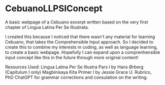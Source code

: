 # CebuanoLLPSIConcept
A basic webpage of a Cebuano excerpt written based on the very first chapter of Lingua Latina Per Se Illustrata. 

I created this because I noticed that there wasn't any material for learning Cebuano, that takes the Comprehensible Input approach. So I decided to create this to combine
my interests in coding, as well as language learning, to create a basic webpage. Hopefully I can expand upon a comprenhensible input concept like this in the future through more original content!


Resources Used:
Lingua Latina Per Se Illustra Pars I by Hans Ørberg (Capitulum I only)
Magbinisaya Kita Primer I by Jessie Grace U. Rubrico, PhD
ChatGPT for grammar corrections and consulation on the writing.
